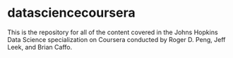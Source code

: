 # datasciencecoursera
This is the repository for all of the content covered in the Johns Hopkins Data Science specialization on Coursera conducted by Roger D. Peng, Jeff Leek, and Brian Caffo.
